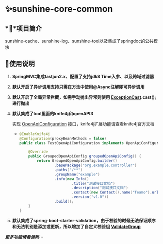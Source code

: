 # ✨sunshine-core-common

## *💎*项目简介

sunshine-cache、sunshine-log、sunshine-tool以及集成了springdoc的公共模块

## 💫使用说明

1. **SpringMVC集成fastjon2.x、配置了支持jdk8 Time入参、以及跨域过滤器**

2. **默认开启了异步调用支持只需在方法中使用@Async注解即可异步调用**

3. **默认开启了全局异常拦截，如需手动抛出异常则使用 [ExceptionCast](src%2Fmain%2Fjava%2Forg%2Fsunshine%2Fcore%2Fcommon%2Fexception%2FExceptionCast.java).cast();进行抛出**

4. **默认集成了tool里面的knife4j和openAPI3**

   实现 [OpenApiConfiguration](src%2Fmain%2Fjava%2Forg%2Fsunshine%2Fcore%2Fcommon%2Fopenapi%2FOpenApiConfiguration.java) 接口，knife4j扩展功能请查看knife4j官方文档

   - ```java
     @EnableKnife4j
     @Configuration(proxyBeanMethods = false)
     public class TestOpenApiConfiguration implements OpenApiConfiguration {
     
         @Override
         public GroupedOpenApiConfig groupedOpenApiConfig() {
             return GroupedOpenApiConfig.builder()
                     .basePackage("org.example.controller")
                     .paths("/**")
                     .groupName("example")
                     .info(new Info()
                             .title("测试接口文档")
                             .description("测试接口文档")
                             .contact(new Contact().name("Teamo").url("https://gitee.com/TsukasaHwan").email("785415580@qq.com"))
                             .version("v1.0"))
                     .build();
         }
     }
     ```

5. **默认集成了spring-boot-starter-validation，由于校验的时候无法保证顺序和无法判别是添加或更新，所以增加了自定义校验组 [ValidateGroup](src%2Fmain%2Fjava%2Forg%2Fsunshine%2Fcore%2Fcommon%2Fgroup%2FValidateGroup.java)**

***更多功能请看源码···***